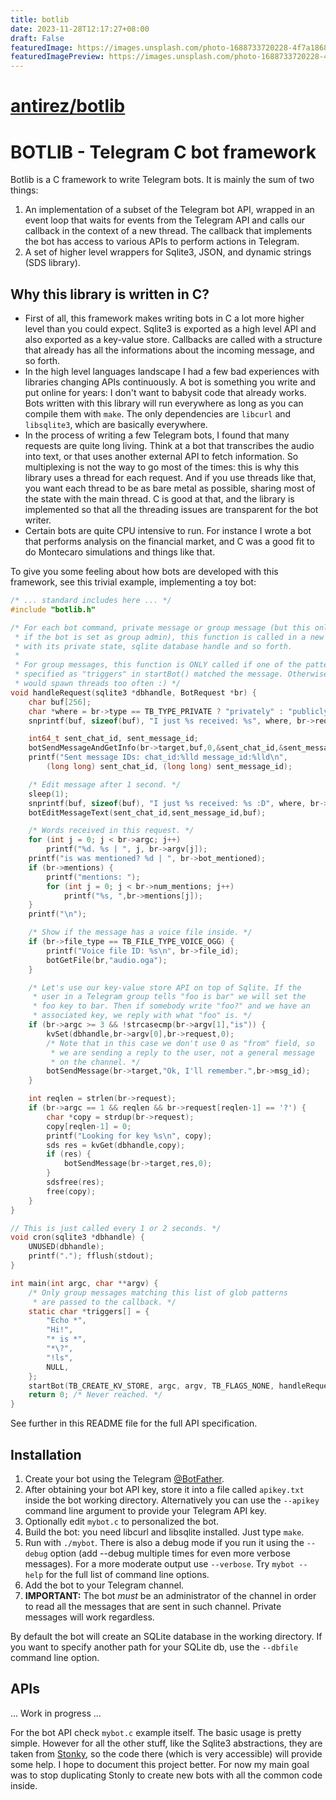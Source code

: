 ```yaml
---
title: botlib
date: 2023-11-28T12:17:27+08:00
draft: False
featuredImage: https://images.unsplash.com/photo-1688733720228-4f7a18681c4f?ixid=M3w0NjAwMjJ8MHwxfHJhbmRvbXx8fHx8fHx8fDE3MDExNDQ5NTF8&ixlib=rb-4.0.3
featuredImagePreview: https://images.unsplash.com/photo-1688733720228-4f7a18681c4f?ixid=M3w0NjAwMjJ8MHwxfHJhbmRvbXx8fHx8fHx8fDE3MDExNDQ5NTF8&ixlib=rb-4.0.3
---
```


# [antirez/botlib](https://github.com/antirez/botlib)

# BOTLIB - Telegram C bot framework

Botlib is a C framework to write Telegram bots. It is mainly the sum of two things:

1. An implementation of a subset of the Telegram bot API, wrapped in an event loop that waits for events from the Telegram API and calls our callback in the context of a new thread. The callback that implements the bot has access to various APIs to perform actions in Telegram.
2. A set of higher level wrappers for Sqlite3, JSON, and dynamic strings (SDS library).

## Why this library is written in C?

* First of all, this framework makes writing bots in C a lot more higher level than you could expect. Sqlite3 is exported as a high level API and also exported as a key-value store. Callbacks are called with a structure that already has all the informations about the incoming message, and so forth.
* In the high level languages landscape I had a few bad experiences with libraries changing APIs continuously. A bot is something you write and put online for years: I don't want to babysit code that already works. Bots written with this library will run everywhere as long as you can compile them with `make`. The only dependencies are `libcurl` and `libsqlite3`, which are basically everywhere.
* In the process of writing a few Telegram bots, I found that many requests are quite long living. Think at a bot that transcribes the audio into text, or that uses another external API to fetch information. So multiplexing is not the way to go most of the times: this is why this library uses a thread for each request. And if you use threads like that, you want each thread to be as bare metal as possible, sharing most of the state with the main thread. C is good at that, and the library is implemented so that all the threading issues are transparent for the bot writer.
* Certain bots are quite CPU intensive to run. For instance I wrote a bot that performs analysis on the financial market, and C was a good fit to do Montecaro simulations and things like that.

To give you some feeling about how bots are developed with this framework, see this trivial example, implementing a toy bot:

```c
/* ... standard includes here ... */
#include "botlib.h"

/* For each bot command, private message or group message (but this only works
 * if the bot is set as group admin), this function is called in a new thread,
 * with its private state, sqlite database handle and so forth.
 *
 * For group messages, this function is ONLY called if one of the patterns
 * specified as "triggers" in startBot() matched the message. Otherwise we
 * would spawn threads too often :) */
void handleRequest(sqlite3 *dbhandle, BotRequest *br) {
    char buf[256];
    char *where = br->type == TB_TYPE_PRIVATE ? "privately" : "publicly";
    snprintf(buf, sizeof(buf), "I just %s received: %s", where, br->request);

    int64_t sent_chat_id, sent_message_id;
    botSendMessageAndGetInfo(br->target,buf,0,&sent_chat_id,&sent_message_id);
    printf("Sent message IDs: chat_id:%lld message_id:%lld\n",
        (long long) sent_chat_id, (long long) sent_message_id);

    /* Edit message after 1 second. */
    sleep(1);
    snprintf(buf, sizeof(buf), "I just %s received: %s :D", where, br->request);
    botEditMessageText(sent_chat_id,sent_message_id,buf);

    /* Words received in this request. */
    for (int j = 0; j < br->argc; j++)
        printf("%d. %s | ", j, br->argv[j]);
    printf("is was mentioned? %d | ", br->bot_mentioned);
    if (br->mentions) {
        printf("mentions: ");
        for (int j = 0; j < br->num_mentions; j++)
            printf("%s, ",br->mentions[j]);
    }
    printf("\n");

    /* Show if the message has a voice file inside. */
    if (br->file_type == TB_FILE_TYPE_VOICE_OGG) {
        printf("Voice file ID: %s\n", br->file_id);
        botGetFile(br,"audio.oga");
    }

    /* Let's use our key-value store API on top of Sqlite. If the
     * user in a Telegram group tells "foo is bar" we will set the
     * foo key to bar. Then if somebody write "foo?" and we have an
     * associated key, we reply with what "foo" is. */
    if (br->argc >= 3 && !strcasecmp(br->argv[1],"is")) {
        kvSet(dbhandle,br->argv[0],br->request,0);
        /* Note that in this case we don't use 0 as "from" field, so
         * we are sending a reply to the user, not a general message
         * on the channel. */
        botSendMessage(br->target,"Ok, I'll remember.",br->msg_id);
    }

    int reqlen = strlen(br->request);
    if (br->argc == 1 && reqlen && br->request[reqlen-1] == '?') {
        char *copy = strdup(br->request);
        copy[reqlen-1] = 0;
        printf("Looking for key %s\n", copy);
        sds res = kvGet(dbhandle,copy);
        if (res) {
            botSendMessage(br->target,res,0);
        }
        sdsfree(res);
        free(copy);
    }
}

// This is just called every 1 or 2 seconds. */
void cron(sqlite3 *dbhandle) {
    UNUSED(dbhandle);
    printf("."); fflush(stdout);
}

int main(int argc, char **argv) {
    /* Only group messages matching this list of glob patterns
     * are passed to the callback. */
    static char *triggers[] = {
        "Echo *",
        "Hi!",
        "* is *",
        "*\?",
        "!ls",
        NULL,
    };
    startBot(TB_CREATE_KV_STORE, argc, argv, TB_FLAGS_NONE, handleRequest, cron, triggers);
    return 0; /* Never reached. */
}
```

See further in this README file for the full API specification.

## Installation

1. Create your bot using the Telegram [@BotFather](https://t.me/botfather).
2. After obtaining your bot API key, store it into a file called `apikey.txt` inside the bot working directory. Alternatively you can use the `--apikey` command line argument to provide your Telegram API key.
3. Optionally edit `mybot.c` to personalized the bot.
3. Build the bot: you need libcurl and libsqlite installed. Just type `make`.
4. Run with `./mybot`. There is also a debug mode if you run it using the `--debug` option (add --debug multiple times for even more verbose messages). For a more moderate output use `--verbose`. Try `mybot --help` for the full list of command line options.
5. Add the bot to your Telegram channel.
6. **IMPORTANT:** The bot *must* be an administrator of the channel in order to read all the messages that are sent in such channel. Private messages will work regardless.

By default the bot will create an SQLite database in the working directory.
If you want to specify another path for your SQLite db, use the `--dbfile`
command line option.

## APIs

... Work in progress ...

For the bot API check `mybot.c` example itself. The basic usage is pretty simple. However for all the other stuff, like the Sqlite3 abstractions, they are taken from [Stonky](https://github.com/antirez/stonky), so the code there (which is very accessible) will provide some help. I hope to document this project better. For now my main goal was to stop duplicating Stonly to create new bots with all the common code inside.
